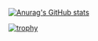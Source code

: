 [![Anurag's GitHub stats](https://github-readme-stats.vercel.app/api?username=naoya0117&&show_icons=true)](https://github.com/anuraghazra/github-readme-stats)

[![trophy](https://github-profile-trophy.vercel.app/?username=naoya0117)](https://github.com/ryo-ma/github-profile-trophy)


